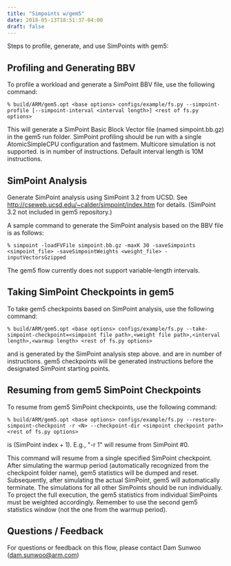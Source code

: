 ```yaml
---
title: "Simpoints w/gem5"
date: 2018-05-13T18:51:37-04:00
draft: false
---
```


Steps to profile, generate, and use SimPoints with gem5:

## Profiling and Generating BBV

To profile a workload and generate a SimPoint BBV file, use the
following
    command:

    % build/ARM/gem5.opt <base options> configs/example/fs.py --simpoint-profile [--simpoint-interval <interval length>] <rest of fs.py options>

This will generate a SimPoint Basic Block Vector file (named
simpoint.bb.gz) in the gem5 run folder. SimPoint profiling should be run
with a single AtomicSimpleCPU configuration and fastmem. Multicore
simulation is not supported. <interval length> is in number of
instructions. Default interval length is 10M instructions.

## SimPoint Analysis

Generate SimPoint analysis using SimPoint 3.2 from UCSD. See
<http://cseweb.ucsd.edu/~calder/simpoint/index.htm> for details.
(SimPoint 3.2 not included in gem5 repository.)

A sample command to generate the SimPoint analysis based on the BBV file
is as
    follows:

    % simpoint -loadFVFile simpoint.bb.gz -maxK 30 -saveSimpoints <simpoint_file> -saveSimpointWeights <weight_file> -inputVectorsGzipped

The gem5 flow currently does not support variable-length intervals.

## Taking SimPoint Checkpoints in gem5

To take gem5 checkpoints based on SimPoint analysis, use the following
command:

    % build/ARM/gem5.opt <base options> configs/example/fs.py --take-simpoint-checkpoint=<simpoint file path>,<weight file path>,<interval length>,<warmup length> <rest of fs.py options>

<simpoint file> and <weight file> is generated by the SimPoint analysis
step above. <interval length> and <warmup length> are in number of
instructions. gem5 checkpoints will be generated <warmup length>
instructions before the designated SimPoint starting points.

## Resuming from gem5 SimPoint Checkpoints

To resume from gem5 SimPoint checkpoints, use the following
    command:

    % build/ARM/gem5.opt <base options> configs/example/fs.py --restore-simpoint-checkpoint -r <N> --checkpoint-dir <simpoint checkpoint path> <rest of fs.py options>

<N> is (SimPoint index + 1). E.g., "-r 1" will resume from SimPoint \#0.

This command will resume from a single specified SimPoint checkpoint.
After simulating the warmup period (automatically recognized from the
checkpoint folder name), gem5 statistics will be dumped and reset.
Subsequently, after simulating the actual SimPoint, gem5 will
automatically terminate. The simulations for all other SimPoints should
be run individually. To project the full execution, the gem5 statistics
from individual SimPoints must be weighted accordingly. Remember to use
the second gem5 statistics window (not the one from the warmup period).

## Questions / Feedback

For questions or feedback on this flow, please contact Dam Sunwoo
(dam.sunwoo@arm.com)

